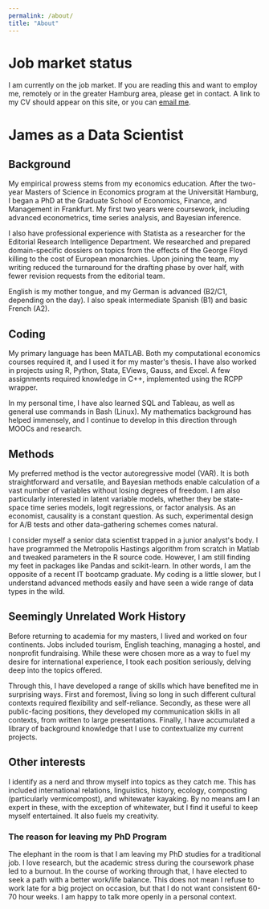 ```yaml
---
permalink: /about/
title: "About"
---
```

# Job market status
I am currently on the job market. If you are reading this and want to employ me, remotely or in the greater Hamburg area, please get in contact. A link to my CV should appear on this site, or you can [email me](mailto:jimbodonahue@gmail.com).

# James as a Data Scientist

## Background
My empirical prowess stems from my economics education. After the two-year Masters of Science in Economics program at the Universität Hamburg, I began a PhD at the Graduate School of Economics, Finance, and Management in Frankfurt. My first two years were coursework, including advanced econometrics, time series analysis, and Bayesian inference.

I also have professional experience with Statista as a researcher for the Editorial Research Intelligence Department. We researched and prepared domain-specific dossiers on topics from the effects of the George Floyd killing to the cost of European monarchies. Upon joining the team, my writing reduced the turnaround for the drafting phase by over half, with fewer revision requests from the editorial team.

English is my mother tongue, and my German is advanced (B2/C1, depending on the day). I also speak intermediate Spanish (B1) and basic French (A2).

## Coding
My primary language has been MATLAB. Both my computational economics courses required it, and I used it for my master's thesis. I have also worked in projects using R, Python, Stata, EViews, Gauss, and Excel. A few assignments required knowledge in C++, implemented using the RCPP wrapper.

In my personal time, I have also learned SQL and Tableau, as well as general use commands in Bash (Linux). My mathematics background has helped immensely, and I continue to develop in this direction through MOOCs and research.

## Methods
My preferred method is the vector autoregressive model (VAR). It is both straightforward and versatile, and Bayesian methods enable calculation of a vast number of variables without losing degrees of freedom. I am also particularly interested in latent variable models, whether they be state-space time series models, logit regressions, or factor analysis. As an economist, causality is a constant question. As such, experimental design for A/B tests and other data-gathering schemes comes natural.

I consider myself a senior data scientist trapped in a junior analyst's body. I have programmed the Metropolis Hastings algorithm from scratch in Matlab and tweaked parameters in the R source code. However, I am still finding my feet in packages like Pandas and scikit-learn. In other words, I am the opposite of a recent IT bootcamp graduate. My coding is a little slower, but I understand advanced methods easily and have seen a wide range of data types in the wild.

## Seemingly Unrelated Work History
Before returning to academia for my masters, I lived and worked on four continents. Jobs included tourism, English teaching, managing a hostel, and nonprofit fundraising. While these were chosen more as a way to fuel my desire for international experience, I took each position seriously, delving deep into the topics offered.

Through this, I have developed a range of skills which have benefited me in surprising ways. First and foremost, living so long in such different cultural contexts required flexibility and self-reliance. Secondly, as these were all public-facing positions, they developed my communication skills in all contexts, from written to large presentations. Finally, I have accumulated a library of background knowledge that I use to contextualize my current projects.

## Other interests
I identify as a nerd and throw myself into topics as they catch me. This has included international relations, linguistics, history, ecology, composting (particularly vermicompost), and whitewater kayaking. By no means am I an expert in these, with the exception of whitewater, but I find it useful to keep myself entertained. It also fuels my creativity.

### The reason for leaving my PhD Program
The elephant in the room is that I am leaving my PhD studies for a traditional job. I love research, but the academic stress during the coursework phase led to a burnout. In the course of working through that, I have elected to seek a path with a better work/life balance. This does not mean I refuse to work late for a big project on occasion, but that I do not want consistent 60-70 hour weeks. I am happy to talk more openly in a personal context.

